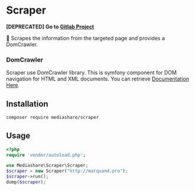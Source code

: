 # Scraper
**[DEPRECATED] Go to [Gitlab Project](https://gitlab.marquand.pro/MarquandT/scraper)**

:dizzy: Scrapes the information from the targeted page and provides a DomCrawler.

### DomCrawler
Scraper use DomCrawler library. This is symfony component for DOM navigation for HTML and XML documents. You can retrieve [Documentation Here](https://symfony.com/doc/current/components/dom_crawler.html#usage).

## Installation
```bash
composer require mediashare/scraper
```
## Usage
```php
<?php
require 'vendor/autoload.php';

use Mediashare\Scraper\Scraper;
$scraper = new Scraper("http://marquand.pro");
$scraper->run();
dump($scraper);
```
